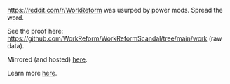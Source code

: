 https://reddit.com/r/WorkReform was usurped by power mods. Spread the word. 

See the proof here: https://github.com/WorkReform/WorkReformScandal/tree/main/work (raw data).

Mirrored (and hosted) [here](https://work.is-just-a.dev/).

Learn more [here](https://workreformscandal.com/).
